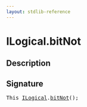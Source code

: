```yaml
---
layout: stdlib-reference
---
```


# ILogical\.bitNot

## Description





## Signature 

<pre>
<span class="code_keyword">This</span> <a href="/stdlib-reference/interfaces/ILogical/index" class="code_type">ILogical</a>.<a href="/stdlib-reference/interfaces/ILogical/bitNot">bitNot</a>();

</pre>

